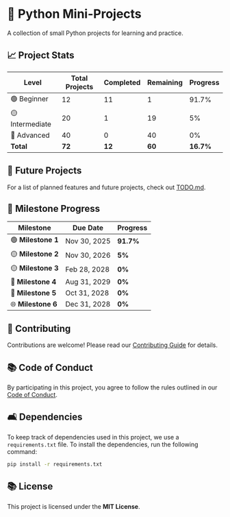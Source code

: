 # 🐍 Python Mini-Projects  

A collection of small Python projects for learning and practice.  

## 📈 Project Stats  

| Level            | Total Projects | Completed | Remaining | Progress  |
|-----------------|---------------|-----------|-----------|-----------|
| 🟢 Beginner     | 12            | 11        | 1         | 91.7%     |
| 🟡 Intermediate | 20            | 1         | 19        | 5%        |
| 🔴 Advanced     | 40            | 0         | 40        | 0%        |
| **Total**       | **72**        | **12**    | **60**    | **16.7%** |

## 📝 Future Projects  
For a list of planned features and future projects, check out [TODO.md](TODO.md).  

## 📅 Milestone Progress  

| Milestone  | Due Date     | Progress  |
|------------|------------|-----------|
| 🟢 **Milestone 1** | Nov 30, 2025 | **91.7%**  |
| 🟡 **Milestone 2** | Nov 30, 2026 | **5%**     |
| 🟡 **Milestone 3** | Feb 28, 2028 | **0%**     |
| 🔴 **Milestone 4** | Aug 31, 2029 | **0%**     |
| 🚀 **Milestone 5** | Oct 31, 2028 | **0%**     |
| 🌐 **Milestone 6** | Dec 31, 2028 | **0%**     |


## 🤝 Contributing  
Contributions are welcome! Please read our [Contributing Guide](CONTRIBUTING.md) for details.  

## 📚 Code of Conduct  
By participating in this project, you agree to follow the rules outlined in our [Code of Conduct](CODE_OF_CONDUCT.md).  

## 🛋️ Dependencies  
To keep track of dependencies used in this project, we use a `requirements.txt` file. To install the dependencies, run the following command:

```sh
pip install -r requirements.txt
```

## 📚 License  
This project is licensed under the **MIT License**.

